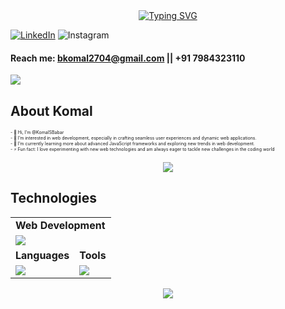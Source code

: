 


<div style="text-align: center;"> 
 <a href="https://git.io/typing-svg"><img src="https://readme-typing-svg.herokuapp.com?font=Fira+Code&weight=500&size=24&pause=1000&color=3DF7D9&random=false&width=435&lines=Hi%2C+I+am+Komal+Babar%F0%9F%91%8B%F0%9F%8F%BD;A+Web+Developer%F0%9F%9A%80;Let's+Connect!" alt="Typing SVG" /></a>
</div>


[![LinkedIn](https://skillicons.dev/icons?i=linkedin)]([https://www.linkedin.com/in/komal-babar-264a24328])
![Instagram](https://skillicons.dev/icons?i=instagram)

#### Reach me: bkomal2704@gmail.com || +91 7984323110
  
![](https://komarev.com/ghpvc/?username=KomalSBabar)
## About Komal
<p style="font-size:7px;">
- 👋 Hi, I’m @KomalSBabar <br>
- 👀 I’m interested in web development, especially in crafting seamless user experiences and dynamic web applications.<br>
- 🌱 I’m currently learning more about advanced JavaScript frameworks and exploring new trends in web development.<br>
- ⚡ Fun fact: I love experimenting with new web technologies and am always eager to tackle new challenges in the coding world
</p>

<p align="center"><img src= 'https://capsule-render.vercel.app/api?type=rect&color=gradient&height=2.5'/></p>

## Technologies
 
<table>
 <tr>
	<td colspan="2"><strong>Web Development</strong></td>
	
</tr>
<tr>
		<td colspan="2"><img src = "https://skillicons.dev/icons?i=html,css,js,laravel,php,bootstrap,jquery," ></td>
		
</tr> 
<tr>
	<td><strong>Languages</strong></td>
	<td><strong>Tools</strong></td>
</tr>
<tr>
	<td><img src = "https://skillicons.dev/icons?i=javascript,php,laravel&theme=dark"></td>
	<td><img src = "https://skillicons.dev/icons?i=git,vscode,github,mysql,postman&theme=dark"></td>
</tr>
</table>


<p align="center"><img src= 'https://capsule-render.vercel.app/api?type=rect&color=gradient&height=2.5'/></p>

